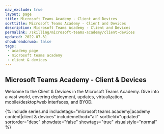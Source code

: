 ```yaml
---
nav_exclude: true
layout: page
title: Microsoft Teams Academy - Client and Devices
sorttitle: Microsoft Teams Academy - Client and Devices
description: Microsoft Teams Academy - Client and Devices
permalink: /skilling/microsoft-teams-academy/client-devices
updated: 2022-07-31
showbreadcrumb: false
tags: 
 - academy page
 - microsoft teams academy
 - client & devices
---
```


## Microsoft Teams Academy - Client & Devices

Welcome to the Client & Devices in the Microsoft Teams Academy. Dive into a vast world, covering deployment, updates, virtualization, mobile/desktop/web interfaces, and BYOD.

{% include series.md 
    includetags="microsoft teams academy|academy content|client & devices" 
    includemethod="all" 
    sortfield="updated" sortorder="desc" showdate="false" showtags="true" 
    visualstyle="normal" 
%}